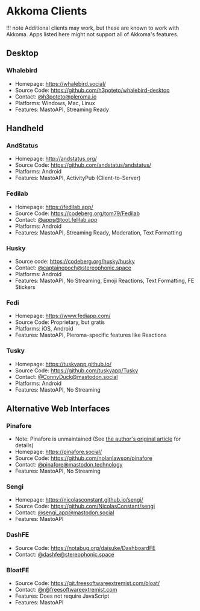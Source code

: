 # Akkoma Clients
!!! note
    Additional clients may work, but these are known to work with Akkoma. Apps listed here might not support all of Akkoma's features.

## Desktop
### Whalebird
- Homepage: <https://whalebird.social/>
- Source Code: <https://github.com/h3poteto/whalebird-desktop>
- Contact: [@h3poteto@pleroma.io](https://pleroma.io/users/h3poteto)
- Platforms: Windows, Mac, Linux
- Features: MastoAPI, Streaming Ready

## Handheld
### AndStatus
- Homepage: <http://andstatus.org/>
- Source Code: <https://github.com/andstatus/andstatus/>
- Platforms: Android
- Features: MastoAPI, ActivityPub (Client-to-Server)

### Fedilab
- Homepage: <https://fedilab.app/>
- Source Code: <https://codeberg.org/tom79/Fedilab>
- Contact: [@apps@toot.felilab.app](https://toot.fedilab.app/@apps)
- Platforms: Android
- Features: MastoAPI, Streaming Ready, Moderation, Text Formatting

### Husky
- Source code: <https://codeberg.org/husky/husky>
- Contact: [@captainepoch@stereophonic.space](https://stereophonic.space/captainepoch)
- Platforms: Android
- Features: MastoAPI, No Streaming, Emoji Reactions, Text Formatting, FE Stickers

### Fedi
- Homepage: <https://www.fediapp.com/>
- Source Code: Proprietary, but gratis
- Platforms: iOS, Android
- Features: MastoAPI, Pleroma-specific features like Reactions

### Tusky
- Homepage: <https://tuskyapp.github.io/>
- Source Code: <https://github.com/tuskyapp/Tusky>
- Contact: [@ConnyDuck@mastodon.social](https://mastodon.social/users/ConnyDuck)
- Platforms: Android
- Features: MastoAPI, No Streaming

## Alternative Web Interfaces
### Pinafore
- Note: Pinafore is unmaintained (See [the author's original article](https://nolanlawson.com/2023/01/09/retiring-pinafore/) for details)
- Homepage: <https://pinafore.social/>
- Source Code: <https://github.com/nolanlawson/pinafore>
- Contact: [@pinafore@mastodon.technology](https://mastodon.technology/users/pinafore)
- Features: MastoAPI, No Streaming

### Sengi
- Homepage: <https://nicolasconstant.github.io/sengi/>
- Source Code: <https://github.com/NicolasConstant/sengi>
- Contact: [@sengi_app@mastodon.social](https://mastodon.social/users/sengi_app)
- Features: MastoAPI

### DashFE
- Source Code: <https://notabug.org/daisuke/DashboardFE>
- Contact: [@dashfe@stereophonic.space](https://stereophonic.space/users/dashfe)

### BloatFE
- Source Code: <https://git.freesoftwareextremist.com/bloat/>
- Contact: [@r@freesoftwareextremist.com](https://freesoftwareextremist.com/users/r)
- Features: Does not require JavaScript
- Features: MastoAPI
